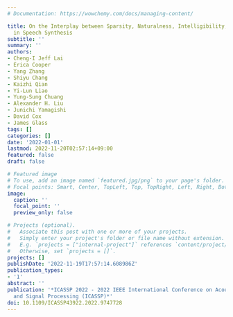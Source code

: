 ```yaml
---
# Documentation: https://wowchemy.com/docs/managing-content/

title: On the Interplay between Sparsity, Naturalness, Intelligibility, and Prosody
  in Speech Synthesis
subtitle: ''
summary: ''
authors:
- Cheng-I Jeff Lai
- Erica Cooper
- Yang Zhang
- Shiyu Chang
- Kaizhi Qian
- Yi-Lun Liao
- Yung-Sung Chuang
- Alexander H. Liu
- Junichi Yamagishi
- David Cox
- James Glass
tags: []
categories: []
date: '2022-01-01'
lastmod: 2022-11-20T02:57:14+09:00
featured: false
draft: false

# Featured image
# To use, add an image named `featured.jpg/png` to your page's folder.
# Focal points: Smart, Center, TopLeft, Top, TopRight, Left, Right, BottomLeft, Bottom, BottomRight.
image:
  caption: ''
  focal_point: ''
  preview_only: false

# Projects (optional).
#   Associate this post with one or more of your projects.
#   Simply enter your project's folder or file name without extension.
#   E.g. `projects = ["internal-project"]` references `content/project/deep-learning/index.md`.
#   Otherwise, set `projects = []`.
projects: []
publishDate: '2022-11-19T17:57:14.608986Z'
publication_types:
- '1'
abstract: ''
publication: '*ICASSP 2022 - 2022 IEEE International Conference on Acoustics, Speech
  and Signal Processing (ICASSP)*'
doi: 10.1109/ICASSP43922.2022.9747728
---
```

